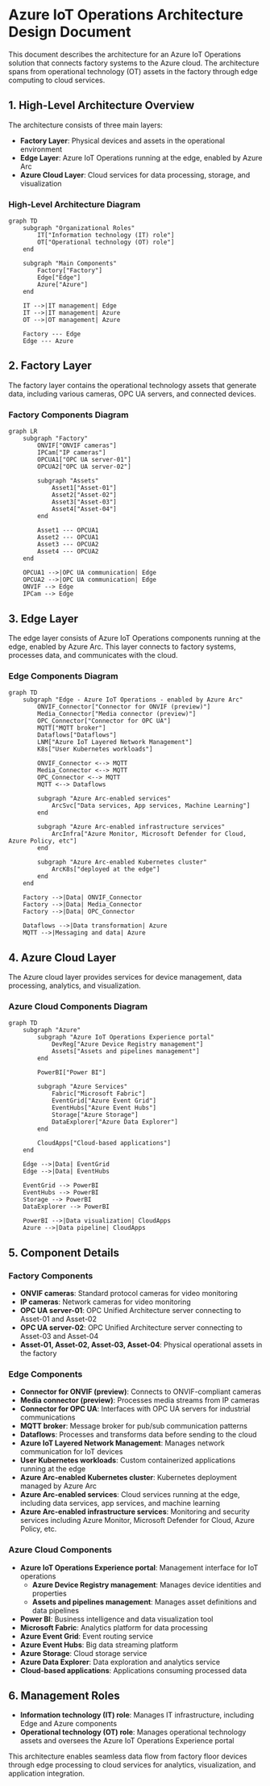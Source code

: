 # Azure IoT Operations Architecture Design Document

This document describes the architecture for an Azure IoT Operations solution that connects factory systems to the Azure cloud. The architecture spans from operational technology (OT) assets in the factory through edge computing to cloud services.

## 1. High-Level Architecture Overview

The architecture consists of three main layers:

- **Factory Layer**: Physical devices and assets in the operational environment
- **Edge Layer**: Azure IoT Operations running at the edge, enabled by Azure Arc
- **Azure Cloud Layer**: Cloud services for data processing, storage, and visualization

### High-Level Architecture Diagram

```mermaid
graph TD
    subgraph "Organizational Roles"
        IT["Information technology (IT) role"]
        OT["Operational technology (OT) role"]
    end

    subgraph "Main Components"
        Factory["Factory"]
        Edge["Edge"]
        Azure["Azure"]
    end

    IT -->|IT management| Edge
    IT -->|IT management| Azure
    OT -->|OT management| Azure

    Factory --- Edge
    Edge --- Azure
```

## 2. Factory Layer

The factory layer contains the operational technology assets that generate data, including various cameras, OPC UA servers, and connected devices.

### Factory Components Diagram

```mermaid
graph LR
    subgraph "Factory"
        ONVIF["ONVIF cameras"]
        IPCam["IP cameras"]
        OPCUA1["OPC UA server-01"]
        OPCUA2["OPC UA server-02"]

        subgraph "Assets"
            Asset1["Asset-01"]
            Asset2["Asset-02"]
            Asset3["Asset-03"]
            Asset4["Asset-04"]
        end

        Asset1 --- OPCUA1
        Asset2 --- OPCUA1
        Asset3 --- OPCUA2
        Asset4 --- OPCUA2
    end

    OPCUA1 -->|OPC UA communication| Edge
    OPCUA2 -->|OPC UA communication| Edge
    ONVIF --> Edge
    IPCam --> Edge
```

## 3. Edge Layer

The edge layer consists of Azure IoT Operations components running at the edge, enabled by Azure Arc. This layer connects to factory systems, processes data, and communicates with the cloud.

### Edge Components Diagram

```mermaid
graph TD
    subgraph "Edge - Azure IoT Operations - enabled by Azure Arc"
        ONVIF_Connector["Connector for ONVIF (preview)"]
        Media_Connector["Media connector (preview)"]
        OPC_Connector["Connector for OPC UA"]
        MQTT["MQTT broker"]
        Dataflows["Dataflows"]
        LNM["Azure IoT Layered Network Management"]
        K8s["User Kubernetes workloads"]

        ONVIF_Connector <--> MQTT
        Media_Connector <--> MQTT
        OPC_Connector <--> MQTT
        MQTT <--> Dataflows

        subgraph "Azure Arc-enabled services"
            ArcSvc["Data services, App services, Machine Learning"]
        end

        subgraph "Azure Arc-enabled infrastructure services"
            ArcInfra["Azure Monitor, Microsoft Defender for Cloud, Azure Policy, etc"]
        end

        subgraph "Azure Arc-enabled Kubernetes cluster"
            ArcK8s["deployed at the edge"]
        end
    end

    Factory -->|Data| ONVIF_Connector
    Factory -->|Data| Media_Connector
    Factory -->|Data| OPC_Connector

    Dataflows -->|Data transformation| Azure
    MQTT -->|Messaging and data| Azure
```

## 4. Azure Cloud Layer

The Azure cloud layer provides services for device management, data processing, analytics, and visualization.

### Azure Cloud Components Diagram

```mermaid
graph TD
    subgraph "Azure"
        subgraph "Azure IoT Operations Experience portal"
            DevReg["Azure Device Registry management"]
            Assets["Assets and pipelines management"]
        end

        PowerBI["Power BI"]

        subgraph "Azure Services"
            Fabric["Microsoft Fabric"]
            EventGrid["Azure Event Grid"]
            EventHubs["Azure Event Hubs"]
            Storage["Azure Storage"]
            DataExplorer["Azure Data Explorer"]
        end

        CloudApps["Cloud-based applications"]
    end

    Edge -->|Data| EventGrid
    Edge -->|Data| EventHubs

    EventGrid --> PowerBI
    EventHubs --> PowerBI
    Storage --> PowerBI
    DataExplorer --> PowerBI

    PowerBI -->|Data visualization| CloudApps
    Azure -->|Data pipeline| CloudApps
```

## 5. Component Details

### Factory Components

- **ONVIF cameras**: Standard protocol cameras for video monitoring
- **IP cameras**: Network cameras for video monitoring
- **OPC UA server-01**: OPC Unified Architecture server connecting to Asset-01 and Asset-02
- **OPC UA server-02**: OPC Unified Architecture server connecting to Asset-03 and Asset-04
- **Asset-01, Asset-02, Asset-03, Asset-04**: Physical operational assets in the factory

### Edge Components

- **Connector for ONVIF (preview)**: Connects to ONVIF-compliant cameras
- **Media connector (preview)**: Processes media streams from IP cameras
- **Connector for OPC UA**: Interfaces with OPC UA servers for industrial communications
- **MQTT broker**: Message broker for pub/sub communication patterns
- **Dataflows**: Processes and transforms data before sending to the cloud
- **Azure IoT Layered Network Management**: Manages network communication for IoT devices
- **User Kubernetes workloads**: Custom containerized applications running at the edge
- **Azure Arc-enabled Kubernetes cluster**: Kubernetes deployment managed by Azure Arc
- **Azure Arc-enabled services**: Cloud services running at the edge, including data services, app services, and machine learning
- **Azure Arc-enabled infrastructure services**: Monitoring and security services including Azure Monitor, Microsoft Defender for Cloud, Azure Policy, etc.

### Azure Cloud Components

- **Azure IoT Operations Experience portal**: Management interface for IoT operations
  - **Azure Device Registry management**: Manages device identities and properties
  - **Assets and pipelines management**: Manages asset definitions and data pipelines
- **Power BI**: Business intelligence and data visualization tool
- **Microsoft Fabric**: Analytics platform for data processing
- **Azure Event Grid**: Event routing service
- **Azure Event Hubs**: Big data streaming platform
- **Azure Storage**: Cloud storage service
- **Azure Data Explorer**: Data exploration and analytics service
- **Cloud-based applications**: Applications consuming processed data

## 6. Management Roles

- **Information technology (IT) role**: Manages IT infrastructure, including Edge and Azure components
- **Operational technology (OT) role**: Manages operational technology assets and oversees the Azure IoT Operations Experience portal

This architecture enables seamless data flow from factory floor devices through edge processing to cloud services for analytics, visualization, and application integration.
